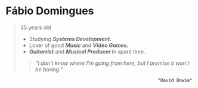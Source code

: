 <h1>Fábio Domingues</h1>


> 35 years old
>
> - Studying <em><strong> Systems Development. </em></strong>
> - Lover of good <em><strong> Music </em></strong> and <em><strong> Video Games. </em></strong>
> - <em><strong>Guitarrist</em></strong> and <em><strong> Musical Producer </em></strong> in spare time.
>> *“I don’t know where I’m going from here, but I promise it won’t be boring.”*
>>
                                                             "David Bowie"
